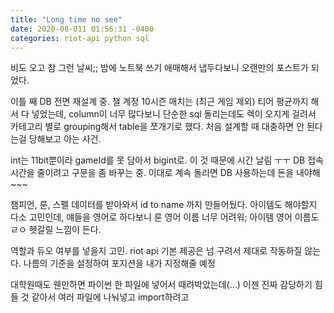 ```yaml
---
title: "Long time no see"
date: 2020-08-011 01:56:31 -0400
categories: riot-api python sql
---
```



비도 오고 참 그런 날씨;;
밤에 노트북 쓰기 애매해서 냅두다보니 오랜만의 포스트가 되었다.

이틀 째 DB 전면 재설계 중.
챌 계정 10시즌 매치는 (최근 게임 제외) 티어 평균까지 해서 다 넣었는데,
column이 너무 많다보니 단순한 sql 돌리는데도 렉이 오지게 걸려서
카테고리 별로 grouping해서 table을 쪼개기로 했다.
처음 설계할 때 대충하면 안 된다는걸 당해보고 아는 사건.

int는 11bit뿐이라 gameId를 못 담아서 bigint로. 이 것 때문에 시간 날림 ㅜㅜ
DB 접속 시간을 줄이려고 구문을 좀 바꾸는 중.
이대로 계속 돌리면 DB 사용하는데 돈을 내야해~~~

챔피언, 룬, 스펠 데이터를 받아와서 id to name 까지 만들어뒀다.
아이템도 해야할지 다소 고민인데, 얘들을 영어로 하다보니 룬 영어 이름 너무 어려워;
아이템 영어 이름도 ㄹㅇ 헷갈릴 느낌이 든다.

역할과 듀오 여부를 넣을지 고민.
riot api 기본 제공은 넘 구려서 제대로 작동하질 않는다.
나름의 기준을 설정하여 포지션을 내가 지정해줄 예정

대학원때도 웬만하면 파이썬 한 파일에 넣어서 때려박았는데(...)
이젠 진짜 감당하기 힘들 것 같아서 여러 파일에 나눠넣고 import하려고
